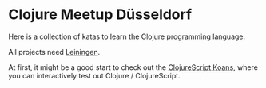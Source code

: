 # Clojure Meetup Düsseldorf 

Here is a collection of katas to learn the Clojure programming language.

All projects need [Leiningen](https://leiningen.org/#install).

At first, it might be a good start to check out the [ClojureScript
Koans](http://clojurescriptkoans.com/), where you can interactively test out
Clojure / ClojureScript.
